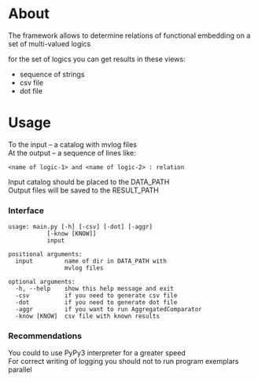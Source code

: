 # About
The framework allows to determine relations of functional embedding on a set of multi-valued logics

for the set of logics you can get results in these views:
* sequence of strings
* csv file
* dot file

# Usage
To the input – a catalog with mvlog files  
At the output – a sequence of lines like:

    <name of logic-1> and <name of logic-2> : relation
 
Input catalog should be placed to the DATA_PATH  
Output files will be saved to the RESULT_PATH

### Interface 

    usage: main.py [-h] [-csv] [-dot] [-aggr]
               [-know [KNOW]]
               input

    positional arguments:
      input         name of dir in DATA_PATH with
                    mvlog files
    
    optional arguments:
      -h, --help    show this help message and exit
      -csv          if you need to generate csv file
      -dot          if you need to generate dot file
      -aggr         if you want to run AggregatedComparator
      -know [KNOW]  csv file with known results


### Recommendations
You could to use PyPy3 interpreter for a greater speed  
For correct writing of logging you should not to run program exemplars parallel